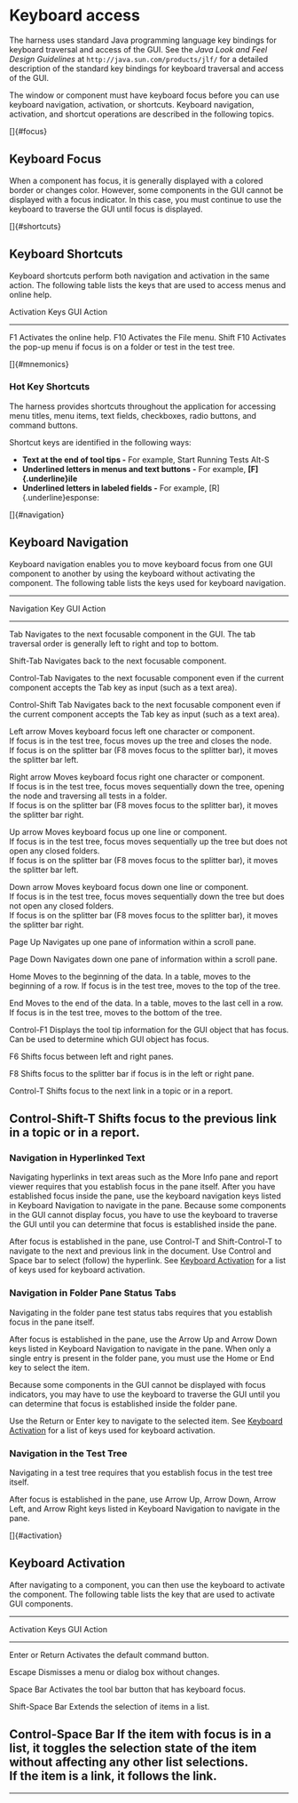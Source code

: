 <!---
  $Id$

  Copyright (c) 2001, 2024, Oracle and/or its affiliates. All rights reserved.
  DO NOT ALTER OR REMOVE COPYRIGHT NOTICES OR THIS FILE HEADER.

  This code is free software; you can redistribute it and/or modify it
  under the terms of the GNU General Public License version 2 only, as
  published by the Free Software Foundation.  Oracle designates this
  particular file as subject to the "Classpath" exception as provided
  by Oracle in the LICENSE file that accompanied this code.

  This code is distributed in the hope that it will be useful, but WITHOUT
  ANY WARRANTY; without even the implied warranty of MERCHANTABILITY or
  FITNESS FOR A PARTICULAR PURPOSE.  See the GNU General Public License
  version 2 for more details (a copy is included in the LICENSE file that
  accompanied this code).

  You should have received a copy of the GNU General Public License version
  2 along with this work; if not, write to the Free Software Foundation,
  Inc., 51 Franklin St, Fifth Floor, Boston, MA 02110-1301 USA.

  Please contact Oracle, 500 Oracle Parkway, Redwood Shores, CA 94065 USA
  or visit www.oracle.com if you need additional information or have any
  questions.
-->

# Keyboard access

The harness uses standard Java programming language key bindings for keyboard traversal and access
of the GUI. See the *Java Look and Feel Design Guidelines* at `http://java.sun.com/products/jlf/`
for a detailed description of the standard key bindings for keyboard traversal and access of the
GUI.

The window or component must have keyboard focus before you can use keyboard navigation, activation,
or shortcuts. Keyboard navigation, activation, and shortcut operations are described in the
following topics.

[]{#focus}

## Keyboard Focus

When a component has focus, it is generally displayed with a colored border or changes color.
However, some components in the GUI cannot be displayed with a focus indicator. In this case, you
must continue to use the keyboard to traverse the GUI until focus is displayed.

[]{#shortcuts}

## Keyboard Shortcuts

Keyboard shortcuts perform both navigation and activation in the same action. The following table
lists the keys that are used to access menus and online help.

  Activation Keys   GUI Action
  ----------------- -----------------------------------------------------------------------------
  F1                Activates the online help.
  F10               Activates the File menu.
  Shift F10         Activates the pop-up menu if focus is on a folder or test in the test tree.

[]{#mnemonics}

### Hot Key Shortcuts

The harness provides shortcuts throughout the application for accessing menu titles, menu items,
text fields, checkboxes, radio buttons, and command buttons.

Shortcut keys are identified in the following ways:

-   **Text at the end of tool tips -** For example, Start Running Tests Alt-S
-   **Underlined letters in menus and text buttons** **-** For example, **[F]{.underline}ile**
-   **Underlined letters in labeled fields -** For example, [R]{.underline}esponse:

[]{#navigation}

## Keyboard Navigation

Keyboard navigation enables you to move keyboard focus from one GUI component to another by using
the keyboard without activating the component. The following table lists the keys used for keyboard
navigation.

  ---------------------------------------------------------------------------------------------------
  Navigation Key                                    GUI Action
  ------------------------------------------------- -------------------------------------------------
  Tab                                               Navigates to the next focusable component in the
                                                    GUI. The tab traversal order is generally left to
                                                    right and top to bottom.

  Shift-Tab                                         Navigates back to the next focusable component.

  Control-Tab                                       Navigates to the next focusable component even if
                                                    the current component accepts the Tab key as
                                                    input (such as a text area).

  Control-Shift Tab                                 Navigates back to the next focusable component
                                                    even if the current component accepts the Tab key
                                                    as input (such as a text area).

  Left arrow                                        Moves keyboard focus left one character or
                                                    component.\
                                                    If focus is in the test tree, focus moves up the
                                                    tree and closes the node.\
                                                    If focus is on the splitter bar (F8 moves focus
                                                    to the splitter bar), it moves the splitter bar
                                                    left.

  Right arrow                                       Moves keyboard focus right one character or
                                                    component.\
                                                    If focus is in the test tree, focus moves
                                                    sequentially down the tree, opening the node and
                                                    traversing all tests in a folder.\
                                                    If focus is on the splitter bar (F8 moves focus
                                                    to the splitter bar), it moves the splitter bar
                                                    right.

  Up arrow                                          Moves keyboard focus up one line or component.\
                                                    If focus is in the test tree, focus moves
                                                    sequentially up the tree but does not open any
                                                    closed folders.\
                                                    If focus is on the splitter bar (F8 moves focus
                                                    to the splitter bar), it moves the splitter bar
                                                    left.

  Down arrow                                        Moves keyboard focus down one line or component.\
                                                    If focus is in the test tree, focus moves
                                                    sequentially down the tree but does not open any
                                                    closed folders.\
                                                    If focus is on the splitter bar (F8 moves focus
                                                    to the splitter bar), it moves the splitter bar
                                                    right.

  Page Up                                           Navigates up one pane of information within a
                                                    scroll pane.

  Page Down                                         Navigates down one pane of information within a
                                                    scroll pane.

  Home                                              Moves to the beginning of the data. In a table,
                                                    moves to the beginning of a row. If focus is in
                                                    the test tree, moves to the top of the tree.

  End                                               Moves to the end of the data. In a table, moves
                                                    to the last cell in a row. If focus is in the
                                                    test tree, moves to the bottom of the tree.

  Control-F1                                        Displays the tool tip information for the GUI
                                                    object that has focus. Can be used to determine
                                                    which GUI object has focus.

  F6                                                Shifts focus between left and right panes.

  F8                                                Shifts focus to the splitter bar if focus is in
                                                    the left or right pane.

  Control-T                                         Shifts focus to the next link in a topic or in a
                                                    report.

  Control-Shift-T                                   Shifts focus to the previous link in a topic or
                                                    in a report.
  ---------------------------------------------------------------------------------------------------

### Navigation in Hyperlinked Text

Navigating hyperlinks in text areas such as the More Info pane and report viewer requires that you
establish focus in the pane itself. After you have established focus inside the pane, use the
keyboard navigation keys listed in Keyboard Navigation to navigate in the pane. Because some
components in the GUI cannot display focus, you have to use the keyboard to traverse the GUI until
you can determine that focus is established inside the pane.

After focus is established in the pane, use Control-T and Shift-Control-T to navigate to the next
and previous link in the document. Use Control and Space bar to select (follow) the hyperlink. See
[Keyboard Activation](#activation) for a list of keys used for keyboard activation.

### Navigation in Folder Pane Status Tabs

Navigating in the folder pane test status tabs requires that you establish focus in the pane itself.

After focus is established in the pane, use the Arrow Up and Arrow Down keys listed in Keyboard
Navigation to navigate in the pane. When only a single entry is present in the folder pane, you must
use the Home or End key to select the item.

Because some components in the GUI cannot be displayed with focus indicators, you may have to use
the keyboard to traverse the GUI until you can determine that focus is established inside the folder
pane.

Use the Return or Enter key to navigate to the selected item. See [Keyboard Activation](#activation)
for a list of keys used for keyboard activation.

### Navigation in the Test Tree

Navigating in a test tree requires that you establish focus in the test tree itself.

After focus is established in the pane, use Arrow Up, Arrow Down, Arrow Left, and Arrow Right keys
listed in Keyboard Navigation to navigate in the pane.

[]{#activation}

## Keyboard Activation

After navigating to a component, you can then use the keyboard to activate the component. The
following table lists the key that are used to activate GUI components.

  ---------------------------------------------------------------------------------------------------
  Activation Keys                                   GUI Action
  ------------------------------------------------- -------------------------------------------------
  Enter or Return                                   Activates the default command button.

  Escape                                            Dismisses a menu or dialog box without changes.

  Space Bar                                         Activates the tool bar button that has keyboard
                                                    focus.

  Shift-Space Bar                                   Extends the selection of items in a list.

  Control-Space Bar                                 If the item with focus is in a list, it toggles
                                                    the selection state of the item without affecting
                                                    any other list selections.\
                                                    If the item is a link, it follows the link.
  ---------------------------------------------------------------------------------------------------

----------------------------------------------------------------------------------------------------


